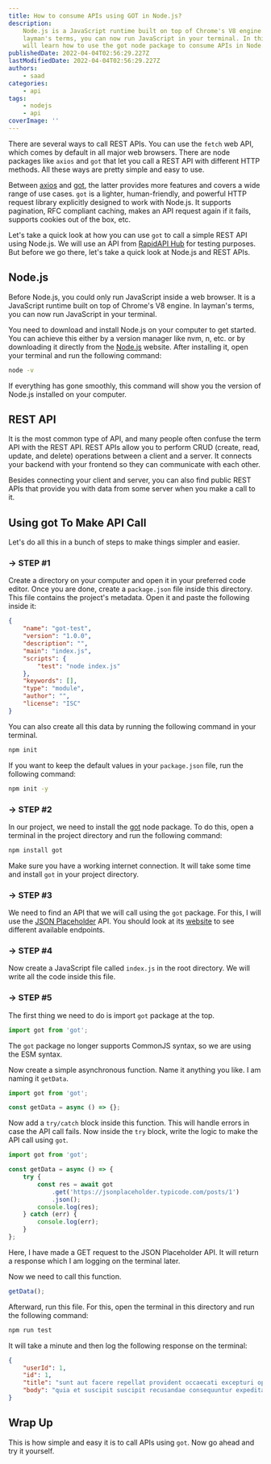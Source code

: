 ```yaml
---
title: How to consume APIs using GOT in Node.js?
description:
    Node.js is a JavaScript runtime built on top of Chrome's V8 engine. In
    layman's terms, you can now run JavaScript in your terminal. In this piece, we
    will learn how to use the got node package to consume APIs in Node.js.
publishedDate: 2022-04-04T02:56:29.227Z
lastModifiedDate: 2022-04-04T02:56:29.227Z
authors:
    - saad
categories:
    - api
tags:
    - nodejs
    - api
coverImage: ''
---
```


<Lead>

There are several ways to call REST APIs. You can use the `fetch` web API, which comes by default in all major web browsers. There are node packages like `axios` and `got` that let you call a REST API with different HTTP methods. All these ways are pretty simple and easy to use.

</Lead>

Between [axios](https://www.npmjs.com/package/axios) and [got](https://www.npmjs.com/package/got), the latter provides more features and covers a wide range of use cases. `got` is a lighter, human-friendly, and powerful HTTP request library explicitly designed to work with Node.js. It supports pagination, RFC compliant caching, makes an API request again if it fails, supports cookies out of the box, etc.

Let's take a quick look at how you can use `got` to call a simple REST API using Node.js. We will use an API from [RapidAPI Hub](https://RapidAPI.com/hub?utm_source=RapidAPI.com/guides&utm_medium=DevRel&utm_campaign=DevRel) for testing purposes. But before we go there, let's take a quick look at Node.js and REST APIs.

## Node.js

Before Node.js, you could only run JavaScript inside a web browser. It is a JavaScript runtime built on top of Chrome's V8 engine. In layman's terms, you can now run JavaScript in your terminal.

You need to download and install Node.js on your computer to get started. You can achieve this either by a version manager like nvm, n, etc. or by downloading it directly from the [Node.js](https://nodejs.org/en/download/) website. After installing it, open your terminal and run the following command:

```sh
node -v
```

If everything has gone smoothly, this command will show you the version of Node.js installed on your computer.

## REST API

It is the most common type of API, and many people often confuse the term API with the REST API. REST APIs allow you to perform CRUD (create, read, update, and delete) operations between a client and a server. It connects your backend with your frontend so they can communicate with each other.

Besides connecting your client and server, you can also find public REST APIs that provide you with data from some server when you make a call to it.

## Using got To Make API Call

Let's do all this in a bunch of steps to make things simpler and easier.

### → STEP #1

Create a directory on your computer and open it in your preferred code editor. Once you are done, create a `package.json` file inside this directory. This file contains the project's metadata. Open it and paste the following inside it:

```json
{
	"name": "got-test",
	"version": "1.0.0",
	"description": "",
	"main": "index.js",
	"scripts": {
		"test": "node index.js"
	},
	"keywords": [],
	"type": "module",
	"author": "",
	"license": "ISC"
}
```

You can also create all this data by running the following command in your terminal.

```sh
npm init
```

If you want to keep the default values in your `package.json` file, run the following command:

```sh
npm init -y
```

### → STEP #2

In our project, we need to install the [got](https://www.npmjs.com/package/got) node package. To do this, open a terminal in the project directory and run the following command:

```sh
npm install got
```

Make sure you have a working internet connection. It will take some time and install `got` in your project directory.

### → STEP #3

We need to find an API that we will call using the `got` package. For this, I will use the [JSON Placeholder](https://jsonplaceholder.typicode.com/) API. You should look at its [website](https://jsonplaceholder.typicode.com/) to see different available endpoints.

### → STEP #4

Now create a JavaScript file called `index.js` in the root directory. We will write all the code inside this file.

### → STEP #5

The first thing we need to do is import `got` package at the top.

```js
import got from 'got';
```

The `got` package no longer supports CommonJS syntax, so we are using the ESM syntax.

Now create a simple asynchronous function. Name it anything you like. I am naming it `getData`.

```js
import got from 'got';

const getData = async () => {};
```

Now add a `try/catch` block inside this function. This will handle errors in case the API call fails. Now inside the `try` block, write the logic to make the API call using `got`.

```js
import got from 'got';

const getData = async () => {
	try {
		const res = await got
			.get('https://jsonplaceholder.typicode.com/posts/1')
			.json();
		console.log(res);
	} catch (err) {
		console.log(err);
	}
};
```

Here, I have made a GET request to the JSON Placeholder API. It will return a response which I am logging on the terminal later.

Now we need to call this function.

```js
getData();
```

Afterward, run this file. For this, open the terminal in this directory and run the following command:

```sh
npm run test
```

It will take a minute and then log the following response on the terminal:

```json
{
	"userId": 1,
	"id": 1,
	"title": "sunt aut facere repellat provident occaecati excepturi optio reprehenderit",
	"body": "quia et suscipit suscipit recusandae consequuntur expedita et cum reprehenderit molestiae ut ut quas totam nostrum rerum est autem sunt rem eveniet architecto"
}
```

## Wrap Up

This is how simple and easy it is to call APIs using `got`. Now go ahead and try it yourself.
